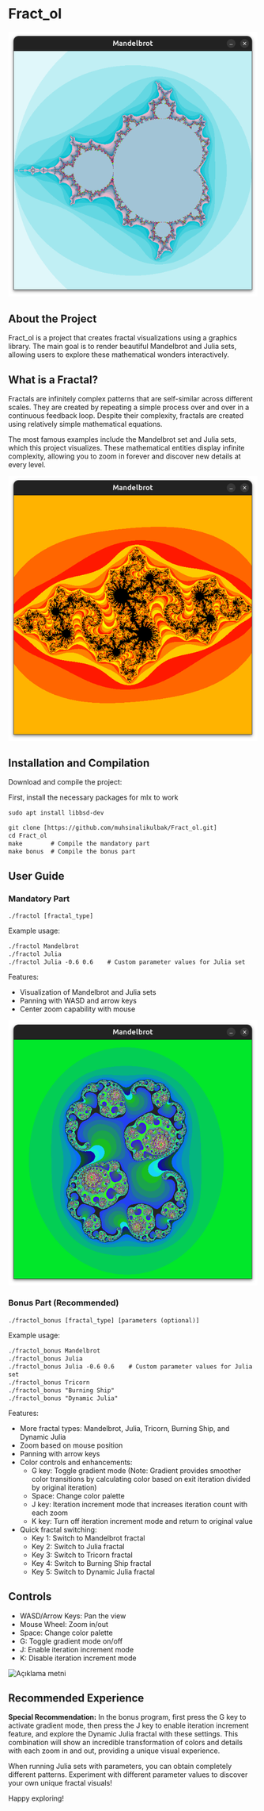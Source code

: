 # Fract_ol
![Açıklama metni](https://github.com/muhsinalikulbak/Fract_ol/blob/master/Screenshots/Screenshot%20from%202025-04-03%2017-29-40.png)

## About the Project
Fract_ol is a project that creates fractal visualizations using a graphics library. The main goal is to render beautiful Mandelbrot and Julia sets, allowing users to explore these mathematical wonders interactively.

## What is a Fractal?

Fractals are infinitely complex patterns that are self-similar across different scales. They are created by repeating a simple process over and over in a continuous feedback loop. Despite their complexity, fractals are created using relatively simple mathematical equations.

The most famous examples include the Mandelbrot set and Julia sets, which this project visualizes. These mathematical entities display infinite complexity, allowing you to zoom in forever and discover new details at every level.

![Açıklama metni](https://github.com/muhsinalikulbak/Fract_ol/blob/master/Screenshots/Screenshot%20from%202025-04-03%2017-30-55.png)
## Installation and Compilation

Download and compile the project:

First, install the necessary packages for mlx to work
```
sudo apt install libbsd-dev
```
```
git clone [https://github.com/muhsinalikulbak/Fract_ol.git]
cd Fract_ol
make        # Compile the mandatory part
make bonus  # Compile the bonus part
```
## User Guide

### Mandatory Part
```
./fractol [fractal_type]
```

Example usage:
```
./fractol Mandelbrot
./fractol Julia
./fractol Julia -0.6 0.6    # Custom parameter values for Julia set
```

Features:
- Visualization of Mandelbrot and Julia sets
- Panning with WASD and arrow keys
- Center zoom capability with mouse
  
![Açıklama metni](https://github.com/muhsinalikulbak/Fract_ol/blob/master/Screenshots/Screenshot%20from%202025-04-03%2017-34-01.png)
### Bonus Part (Recommended)
```
./fractol_bonus [fractal_type] [parameters (optional)]
```

Example usage:
```
./fractol_bonus Mandelbrot
./fractol_bonus Julia
./fractol_bonus Julia -0.6 0.6    # Custom parameter values for Julia set
./fractol_bonus Tricorn
./fractol_bonus "Burning Ship"
./fractol_bonus "Dynamic Julia"
```

Features:
- More fractal types: Mandelbrot, Julia, Tricorn, Burning Ship, and Dynamic Julia
- Zoom based on mouse position
- Panning with arrow keys
- Color controls and enhancements:
  - G key: Toggle gradient mode (Note: Gradient provides smoother color transitions by calculating color based on exit iteration divided by original iteration)
  - Space: Change color palette
  - J key: Iteration increment mode that increases iteration count with each zoom
  - K key: Turn off iteration increment mode and return to original value
- Quick fractal switching:
  - Key 1: Switch to Mandelbrot fractal
  - Key 2: Switch to Julia fractal
  - Key 3: Switch to Tricorn fractal
  - Key 4: Switch to Burning Ship fractal
  - Key 5: Switch to Dynamic Julia fractal
## Controls
- WASD/Arrow Keys: Pan the view
- Mouse Wheel: Zoom in/out
- Space: Change color palette
- G: Toggle gradient mode on/off
- J: Enable iteration increment mode
- K: Disable iteration increment mode

![Açıklama metni](https://github.com/muhsinalikulbak/Fract_ol/blob/master/Screenshots/ezgif-7eb9ce2ab90a1b.gif)
## Recommended Experience

**Special Recommendation:** In the bonus program, first press the G key to activate gradient mode, then press the J key to enable iteration increment feature, and explore the Dynamic Julia fractal with these settings. This combination will show an incredible transformation of colors and details with each zoom in and out, providing a unique visual experience.

When running Julia sets with parameters, you can obtain completely different patterns. Experiment with different parameter values to discover your own unique fractal visuals!

Happy exploring!
